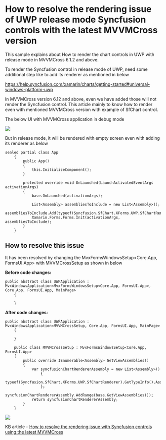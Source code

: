# How to resolve the rendering issue of UWP release mode Syncfusion controls with the latest MVVMCross version

This sample explains about How to render the chart controls in UWP with release mode in MVVMCross 6.1.2 and above.

To render the Syncfusion control in release mode of UWP, need some additional step like to add its renderer as mentioned in below

https://help.syncfusion.com/xamarin/charts/getting-started#universal-windows-platform-uwp

In MVVMCross version 6.12 and above, even we have added those will not render the Syncfusion control. This article mainly to know how to render even with mentioned MVVMCross version with example of SfChart control. 

The below UI with MVVMCross application in debug mode

 ![](debug.png)

But in release mode, it will be rendered with empty screen even with adding its renderer as below
```
sealed partial class App
    {
        public App()
        {
            this.InitializeComponent();
        }

        protected override void OnLaunched(LaunchActivatedEventArgs activationArgs)
        {
            base.OnLaunched(activationArgs);

            List<Assembly> assembliesToInclude = new List<Assembly>();
            assembliesToInclude.Add(typeof(Syncfusion.SfChart.XForms.UWP.SfChartRenderer).GetTypeInfo().Assembly);
            Xamarin.Forms.Forms.Init(activationArgs, assembliesToInclude);
        }
    }
```
## How to resolve this issue
It has been resolved by changing the MvxFormsWindowsSetup<Core.App, FormsUI.App> with MVVMCrossSetup as shown in below

**Before code changes:**

```
public abstract class UWPApplication : MvxWindowsApplication<MvxFormsWindowsSetup<Core.App, FormsUI.App>, Core.App, FormsUI.App, MainPage>
    {

    }
```

**After code changes:**

```
public abstract class UWPApplication : MvxWindowsApplication<MVVMCrossSetup, Core.App, FormsUI.App, MainPage>
    {

    }

    public class MVVMCrossSetup : MvxFormsWindowsSetup<Core.App, FormsUI.App>
    {
        public override IEnumerable<Assembly> GetViewAssemblies()
        {
            var syncfusionChartRendererAssembly = new List<Assembly>()
                {
                    typeof(Syncfusion.SfChart.XForms.UWP.SfChartRenderer).GetTypeInfo().Assembly
                };
            syncfusionChartRendererAssembly.AddRange(base.GetViewAssemblies());
            return syncfusionChartRendererAssembly;
        }
    }
```

![](release.png)
 
KB article - [How to resolve the rendering issue with Syncfusion controls using the latest MVVMCross](https://www.syncfusion.com/kb/11872/how-to-resolve-the-rendering-issue-with-syncfusion-controls-using-the-latest-mvvmcross)
